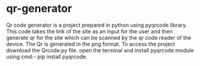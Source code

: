 # qr-generator
Qr code generator is a project prepared in python using pyqrcode library.
This code takes the link of the site as an input for the user and then generate qr for the site which can be scanned by the qr code reader of the device.
The Qr is generated in the png format.
To access the project download the Qrcode.py file.
open the terminal and install pyqrcode module using cmd:- pip install pyqrcode.
